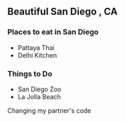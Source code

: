 ## Beautiful San Diego , CA

### Places to eat in San Diego

- Pattaya Thai
- Delhi Kitchen

### Things to Do

- San Diego Zoo
- La Jolla Beach

Changing my partner's code 
